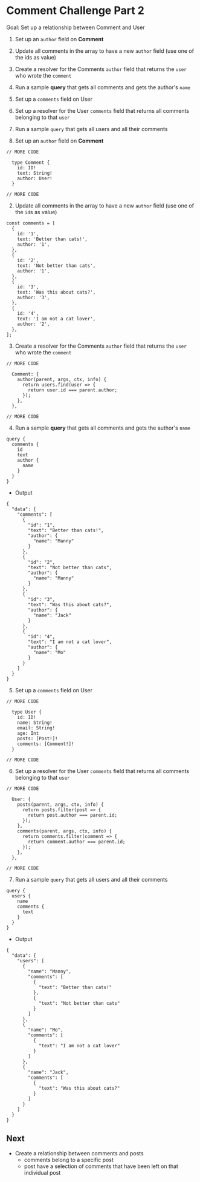 # Comment Challenge Part 2
Goal: Set up a relationship between Comment and User

1. Set up an `author` field on **Comment**
2. Update all comments in the array to have a new `author` field (use one of the ids as value)
3. Create a resolver for the Comments `author` field that returns the `user` who wrote the `comment`
4. Run a sample **query** that gets all comments and gets the author's `name`
5. Set up a `comments` field on User
6. Set up a resolver for the User `comments` field that returns all comments belonging to that `user`
7. Run a sample `query` that gets all users and all their comments

1. Set up an `author` field on **Comment**

```
// MORE CODE

  type Comment {
    id: ID!
    text: String!
    author: User!
  }

// MORE CODE
```

2. Update all comments in the array to have a new `author` field (use one of the `id`s as value)

```
const comments = [
  {
    id: '1',
    text: 'Better than cats!',
    author: '1',
  },
  {
    id: '2',
    text: 'Not better than cats',
    author: '1',
  },
  {
    id: '3',
    text: 'Was this about cats?',
    author: '3',
  },
  {
    id: '4',
    text: 'I am not a cat lover',
    author: '2',
  },
];
```

3. Create a resolver for the Comments `author` field that returns the `user` who wrote the `comment`

```
// MORE CODE

  Comment: {
    author(parent, args, ctx, info) {
      return users.find(user => {
        return user.id === parent.author;
      });
    },
  },

// MORE CODE
```

4. Run a sample **query** that gets all comments and gets the author's `name`

```
query {
  comments {
    id
    text
    author {
      name
    }
  }
}
```

* Output

```
{
  "data": {
    "comments": [
      {
        "id": "1",
        "text": "Better than cats!",
        "author": {
          "name": "Manny"
        }
      },
      {
        "id": "2",
        "text": "Not better than cats",
        "author": {
          "name": "Manny"
        }
      },
      {
        "id": "3",
        "text": "Was this about cats?",
        "author": {
          "name": "Jack"
        }
      },
      {
        "id": "4",
        "text": "I am not a cat lover",
        "author": {
          "name": "Mo"
        }
      }
    ]
  }
}
```

5. Set up a `comments` field on User

```
// MORE CODE

  type User {
    id: ID!
    name: String!
    email: String!
    age: Int
    posts: [Post!]!
    comments: [Comment!]!
  }

// MORE CODE
```

6. Set up a resolver for the User `comments` field that returns all comments belonging to that `user`

```
// MORE CODE

  User: {
    posts(parent, args, ctx, info) {
      return posts.filter(post => {
        return post.author === parent.id;
      });
    },
    comments(parent, args, ctx, info) {
      return comments.filter(comment => {
        return comment.author === parent.id;
      });
    },
  },

// MORE CODE
```


7. Run a sample `query` that gets all users and all their comments

```
query {
  users {
    name
    comments {
      text
    }
  }
}
```

* Output

```
{
  "data": {
    "users": [
      {
        "name": "Manny",
        "comments": [
          {
            "text": "Better than cats!"
          },
          {
            "text": "Not better than cats"
          }
        ]
      },
      {
        "name": "Mo",
        "comments": [
          {
            "text": "I am not a cat lover"
          }
        ]
      },
      {
        "name": "Jack",
        "comments": [
          {
            "text": "Was this about cats?"
          }
        ]
      }
    ]
  }
}
```

## Next
* Create a relationship between comments and posts
    - comments belong to a specific post
    - post have a selection of comments that have been left on that individual post
